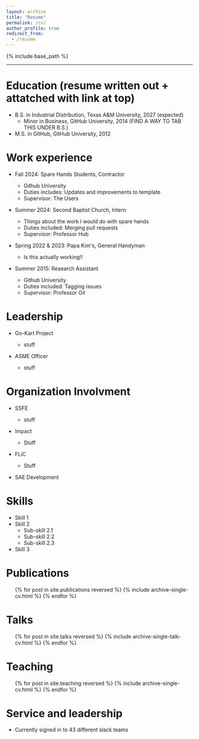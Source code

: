 ```yaml
---
layout: archive
title: "Resume"
permalink: /cv/
author_profile: true
redirect_from:
  - /resume
---
```


{% include base_path %}

---

Education (resume written out + attatched with link at top)
======
* B.S. in Industrial Distribution, Texas A&M University, 2027 (expected)
  * Minor in Business, GitHub University, 2014 (FIND A WAY TO TAB THIS UNDER B.S.)
* M.S. in GitHub, GitHub University, 2012

Work experience
======
* Fall 2024: Spare Hands Students, Contractor
  * Github University
  * Duties includes: Updates and improvements to template
  * Supervisor: The Users

* Summer 2024: Second Baptist Church, Intern
  * Things about the work I would do with spare hands
  * Duties included: Merging pull requests
  * Supervisor: Professor Hub

* Spring 2022 & 2023: Papa Kim's, General Handyman
  * Is this actually working!!

* Summer 2015: Research Assistant
  * Github University
  * Duties included: Tagging issues
  * Supervisor: Professor Git

Leadership
======
* Go-Kart Project
  * stuff

* ASME Officer
  * stuff

Organization Involvment
======
* SSFE
  * stuff

* Impact
  * Stuff

* FLiC 
  * Stuff

* SAE Development

  
Skills
======
* Skill 1
* Skill 2
  * Sub-skill 2.1
  * Sub-skill 2.2
  * Sub-skill 2.3
* Skill 3

Publications
======
  <ul>{% for post in site.publications reversed %}
    {% include archive-single-cv.html %}
  {% endfor %}</ul>
  
Talks
======
  <ul>{% for post in site.talks reversed %}
    {% include archive-single-talk-cv.html  %}
  {% endfor %}</ul>
  
Teaching
======
  <ul>{% for post in site.teaching reversed %}
    {% include archive-single-cv.html %}
  {% endfor %}</ul>
  
Service and leadership
======
* Currently signed in to 43 different slack teams
